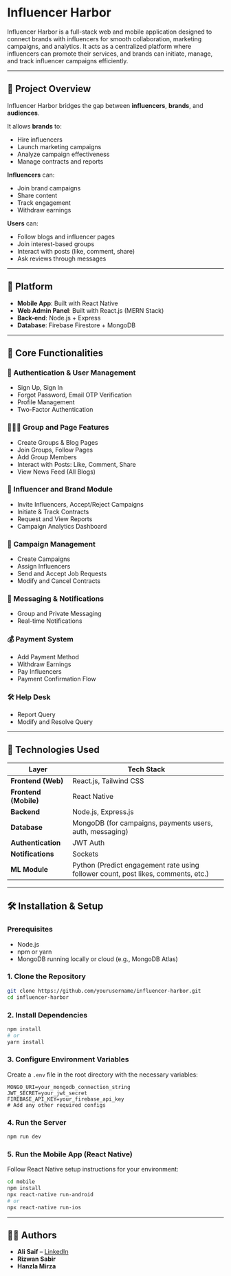 # Influencer Harbor

Influencer Harbor is a full-stack web and mobile application designed to connect brands with influencers for smooth collaboration, marketing campaigns, and analytics. It acts as a centralized platform where influencers can promote their services, and brands can initiate, manage, and track influencer campaigns efficiently.

---

## 🚀 Project Overview

Influencer Harbor bridges the gap between **influencers**, **brands**, and **audiences**.

It allows **brands** to:
- Hire influencers
- Launch marketing campaigns
- Analyze campaign effectiveness
- Manage contracts and reports

**Influencers** can:
- Join brand campaigns
- Share content
- Track engagement
- Withdraw earnings

**Users** can:
- Follow blogs and influencer pages
- Join interest-based groups
- Interact with posts (like, comment, share)
- Ask reviews through messages

---

## 📱 Platform

- **Mobile App**: Built with React Native
- **Web Admin Panel**: Built with React.js (MERN Stack)
- **Back-end**: Node.js + Express
- **Database**: Firebase Firestore + MongoDB

---

## 🔑 Core Functionalities

### 👤 Authentication & User Management
- Sign Up, Sign In
- Forgot Password, Email OTP Verification
- Profile Management
- Two-Factor Authentication

### 🧑‍🤝‍🧑 Group and Page Features
- Create Groups & Blog Pages
- Join Groups, Follow Pages
- Add Group Members
- Interact with Posts: Like, Comment, Share
- View News Feed (All Blogs)

### 📢 Influencer and Brand Module
- Invite Influencers, Accept/Reject Campaigns
- Initiate & Track Contracts
- Request and View Reports
- Campaign Analytics Dashboard

### 💼 Campaign Management
- Create Campaigns
- Assign Influencers
- Send and Accept Job Requests
- Modify and Cancel Contracts

### 💬 Messaging & Notifications
- Group and Private Messaging
- Real-time Notifications

### 💰 Payment System
- Add Payment Method
- Withdraw Earnings
- Pay Influencers
- Payment Confirmation Flow

### 🛠 Help Desk
- Report Query
- Modify and Resolve Query

---

## 🧠 Technologies Used

| Layer | Tech Stack |
|------|-------------|
| **Frontend (Web)** | React.js, Tailwind CSS |
| **Frontend (Mobile)** | React Native |
| **Backend** | Node.js, Express.js |
| **Database** | MongoDB (for campaigns, payments users, auth, messaging) |
| **Authentication** | JWT Auth |
| **Notifications** | Sockets |
| **ML Module** | Python (Predict engagement rate using follower count, post likes, comments, etc.) |

---

## 🛠 Installation & Setup

### Prerequisites
- Node.js
- npm or yarn
- MongoDB running locally or cloud (e.g., MongoDB Atlas)

### 1. Clone the Repository

```bash
git clone https://github.com/yourusername/influencer-harbor.git
cd influencer-harbor
```

### 2. Install Dependencies

```bash
npm install
# or
yarn install
```

### 3. Configure Environment Variables

Create a `.env` file in the root directory with the necessary variables:

```env
MONGO_URI=your_mongodb_connection_string
JWT_SECRET=your_jwt_secret
FIREBASE_API_KEY=your_firebase_api_key
# Add any other required configs
```

### 4. Run the Server

```bash
npm run dev
```

### 5. Run the Mobile App (React Native)

Follow React Native setup instructions for your environment:
```bash
cd mobile
npm install
npx react-native run-android
# or
npx react-native run-ios
```

---

## 👨‍💻 Authors

- **Ali Saif** – [LinkedIn](https://www.linkedin.com/in/ali-saif-ba5159223/)
- **Rizwan Sabir**
- **Hanzla Mirza**

